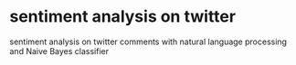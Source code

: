 # sentiment analysis on twitter
sentiment analysis on twitter comments with natural language processing and Naive Bayes classifier

